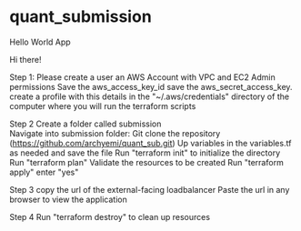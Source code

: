 # quant_submission
Hello World App

Hi there!

Step 1:
Please create a user an AWS Account with VPC and EC2 Admin permissions
Save the aws_access_key_id
save the aws_secret_access_key.
create a profile with this details in the "~/.aws/credentials" directory of the computer where you will run the terraform scripts

Step 2
Create a folder called submission  
Navigate into submission folder:
Git clone the repository (https://github.com/archyemi/quant_sub.git)
Up variables in the variables.tf as needed and save the file
Run "terraform init" to initialize the directory
Run "terraform plan"
Validate the resources to be created
Run "terraform apply" 
enter "yes"

Step 3
copy the url of the external-facing loadbalancer
Paste the url in any browser to view the application

Step 4
Run "terraform destroy" to clean up resources
